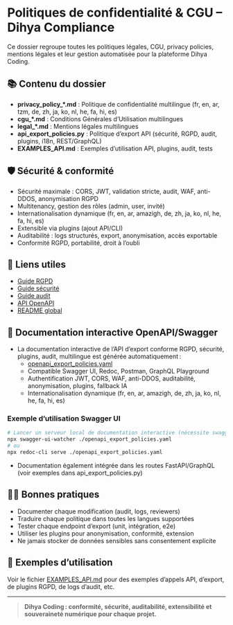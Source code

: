 # Politiques de confidentialité & CGU – Dihya Compliance

Ce dossier regroupe toutes les politiques légales, CGU, privacy policies, mentions légales et leur gestion automatisée pour la plateforme Dihya Coding.

## 📚 Contenu du dossier

- **privacy_policy_*.md** : Politique de confidentialité multilingue (fr, en, ar, tzm, de, zh, ja, ko, nl, he, fa, hi, es)
- **cgu_*.md** : Conditions Générales d’Utilisation multilingues
- **legal_*.md** : Mentions légales multilingues
- **api_export_policies.py** : Politique d’export API (sécurité, RGPD, audit, plugins, i18n, REST/GraphQL)
- **EXAMPLES_API.md** : Exemples d’utilisation API, plugins, audit, tests

## 🛡️ Sécurité & conformité

- Sécurité maximale : CORS, JWT, validation stricte, audit, WAF, anti-DDOS, anonymisation RGPD
- Multitenancy, gestion des rôles (admin, user, invité)
- Internationalisation dynamique (fr, en, ar, amazigh, de, zh, ja, ko, nl, he, fa, hi, es)
- Extensible via plugins (ajout API/CLI)
- Auditabilité : logs structurés, export, anonymisation, accès exportable
- Conformité RGPD, portabilité, droit à l’oubli

## 🔗 Liens utiles

- [Guide RGPD](../../../LEGAL_COMPLIANCE_GUIDE.md)
- [Guide sécurité](../../../securite.md)
- [Guide audit](../../../AUDIT_LOGGING_GUIDE.md)
- [API OpenAPI](../../../openapi.yaml)
- [README global](../../../README.md)

## 📖 Documentation interactive OpenAPI/Swagger

- La documentation interactive de l’API d’export conforme RGPD, sécurité, plugins, audit, multilingue est générée automatiquement :
  - [openapi_export_policies.yaml](./openapi_export_policies.yaml)
  - Compatible Swagger UI, Redoc, Postman, GraphQL Playground
  - Authentification JWT, CORS, WAF, anti-DDOS, auditabilité, anonymisation, plugins, fallback IA
  - Internationalisation dynamique (fr, en, ar, amazigh, de, zh, ja, ko, nl, he, fa, hi, es)

### Exemple d’utilisation Swagger UI

```bash
# Lancer un serveur local de documentation interactive (nécessite swagger-ui ou redoc-cli)
npx swagger-ui-watcher ./openapi_export_policies.yaml
# ou
npx redoc-cli serve ./openapi_export_policies.yaml
```

- Documentation également intégrée dans les routes FastAPI/GraphQL (voir exemples dans api_export_policies.py)

## 🧑‍💻 Bonnes pratiques

- Documenter chaque modification (audit, logs, reviewers)
- Traduire chaque politique dans toutes les langues supportées
- Tester chaque endpoint d’export (unit, intégration, e2e)
- Utiliser les plugins pour anonymisation, conformité, extension
- Ne jamais stocker de données sensibles sans consentement explicite

## 📝 Exemples d’utilisation

Voir le fichier [EXAMPLES_API.md](./EXAMPLES_API.md) pour des exemples d’appels API, d’export, de plugins RGPD, de logs d’audit, etc.

---

> **Dihya Coding : conformité, sécurité, auditabilité, extensibilité et souveraineté numérique pour chaque projet.**
